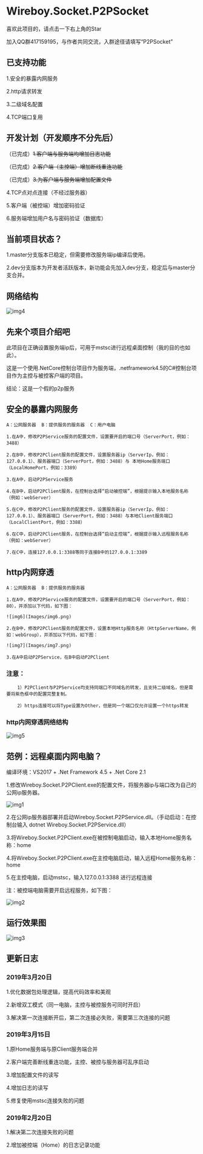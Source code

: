 # Wireboy.Socket.P2PSocket

喜欢此项目的，请点击一下右上角的Star

加入QQ群417159195，与作者共同交流，入群途径请填写“P2PSocket”

## 已支持功能

1.安全的暴露内网服务

2.http请求转发

3.二级域名配置

4.TCP端口复用

## 开发计划（开发顺序不分先后）

（已完成）~~1.客户端与服务端均增加日志功能~~

（已完成）~~2.客户端（主控端）增加断线重连功能~~

（已完成）~~3.为客户端与服务端增加配置文件~~

4.TCP点对点连接（不经过服务器）

5.客户端（被控端）增加密码验证

6.服务端增加用户名与密码验证（数据库）

## 当前项目状态？

1.master分支版本已稳定，但需要修改服务端ip编译后使用。

2.dev分支版本为开发者活跃版本，新功能会先加入dev分支，稳定后与master分支合并。

## 网络结构

![img4](Images/img4.png)

## 先来个项目介绍吧

此项目在正确设置服务端ip后，可用于mstsc进行远程桌面控制（我的目的也如此）。

这是一个使用.NetCore控制台项目作为服务端，.netframework4.5的C#控制台项目作为主控与被控客户端的项目。

结论：这是一个假的p2p服务

## 安全的暴露内网服务
	
	A：公网服务器  B：提供服务的服务器  C：用户电脑
	
	1.在A中，修改P2PService服务的配置文件，设置要开启的端口号（ServerPort，例如：3488）
	
	2.在B中，修改P2PClient服务的配置文件，设置服务器ip（ServerIp，例如：127.0.0.1）、服务器端口（ServerPort，例如：3488）与 本地Home服务端口（LocalHomePort，例如：3389）
	
	3.在A中，启动P2PService服务
	
	4.在B中，启动P2PClient服务，在控制台选择“启动被控端”，根据提示输入本地服务名称（例如：webServer）
	
	5.在C中，修改P2PClient服务的配置文件，设置服务器ip（ServerIp，例如：127.0.0.1）、服务器端口（ServerPort，例如：3488）与本地Client服务端口（LocalClientPort，例如：3388）
	
	6.在C中，启动P2PClient服务，在控制台选择“启动主控端”，根据提示输入远程服务名称（例如：webServer）
	
	7.在C中，连接127.0.0.1:3388等同于连接B中的127.0.0.1:3389

## http内网穿透

	A：公网服务器  B：提供服务的服务器
	
	1.在A中，修改P2PService服务的配置文件，设置要开启的端口号（ServerPort，例如：80），并添加以下代码，如下图：
	
	![img6](Images/img6.png)
	
	2.在B中，修改P2PClient服务的配置文件，设置本地Http服务名称（HttpServerName，例如：webGroup），并添加以下代码，如下图：
	
	![img7](Images/img7.png)
	
	3.在A中启动P2PService，在B中启动P2PClient
	
	
###	注意：
	
		1）P2PClient与P2PService均支持同端口不同域名的转发，且支持二级域名，但是需要将紫色框中的配置完整复制。
		
		2）https连接可以将Type设置为Other，但是同一个端口仅允许设置一个https转发
		
### http内网穿透网络结构

![img5](Images/img5.png)

## 范例：远程桌面内网电脑？

编译环境：VS2017 + .Net Framework 4.5  + .Net Core 2.1

1.修改Wireboy.Socket.P2PClient.exe的配置文件，将服务器ip与端口改为自己的公网ip服务器。

![img1](Images/img1.png)

2.在公网ip服务器部署并启动Wireboy.Socket.P2PService.dll。（手动启动：在控制台输入 dotnet Wireboy.Socket.P2PService.dll）

3.将Wireboy.Socket.P2PClient.exe在被控制电脑启动，输入本地Home服务名称：home

4.将Wireboy.Socket.P2PClient.exe在主控电脑启动，输入远程Home服务名称：home

5.在主控电脑，启动mstsc，输入127.0.0.1:3388 进行远程连接

注：被控端电脑需要开启远程服务，如下图：

![img2](Images/img2.png)

## 运行效果图

![img3](Images/img3.gif)

## 更新日志

### 2019年3月20日

1.优化数据包处理逻辑，提高代码效率和美观

2.新增双工模式（同一电脑，主控与被控服务可同时开启）

3.解决第一次连接断开后，第二次连接必失败，需要第三次连接的问题

### 2019年3月15日

1.原Home服务端与原Client服务端合并

2.客户端完善断线重连功能，主控、被控与服务器可乱序启动

3.增加配置文件的读写

4.增加日志的读写

5.修复使用mstsc连接失败的问题

### 2019年2月20日

1.解决第二次连接失败的问题

2.增加被控端（Home）的日志记录功能



